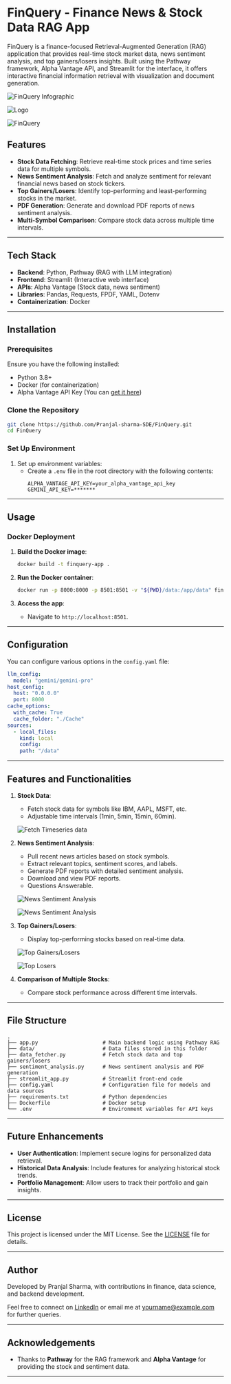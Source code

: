 # FinQuery - Finance News & Stock Data RAG App

FinQuery is a finance-focused Retrieval-Augmented Generation (RAG) application that provides real-time stock market data, news sentiment analysis, and top gainers/losers insights. Built using the Pathway framework, Alpha Vantage API, and Streamlit for the interface, it offers interactive financial information retrieval with visualization and document generation.

![FinQuery Infographic](https://res.cloudinary.com/dqhyudo4x/image/upload/v1727539537/img_kqeea6.jpg)

![Logo](https://res.cloudinary.com/dqhyudo4x/image/upload/v1727527200/Gemini_Generated_Image_9gcau79gcau79gca_utq1rr.jpg)

![ FinQuery](https://res.cloudinary.com/dqhyudo4x/image/upload/v1727539536/Final_finquery_se74ka.jpg)

## Features

- **Stock Data Fetching**: Retrieve real-time stock prices and time series data for multiple symbols.
- **News Sentiment Analysis**: Fetch and analyze sentiment for relevant financial news based on stock tickers.
- **Top Gainers/Losers**: Identify top-performing and least-performing stocks in the market.
- **PDF Generation**: Generate and download PDF reports of news sentiment analysis.
- **Multi-Symbol Comparison**: Compare stock data across multiple time intervals.

---

## Tech Stack

- **Backend**: Python, Pathway (RAG with LLM integration)
- **Frontend**: Streamlit (Interactive web interface)
- **APIs**: Alpha Vantage (Stock data, news sentiment)
- **Libraries**: Pandas, Requests, FPDF, YAML, Dotenv
- **Containerization**: Docker

---

## Installation

### Prerequisites
Ensure you have the following installed:
- Python 3.8+
- Docker (for containerization)
- Alpha Vantage API Key (You can [get it here](https://www.alphavantage.co/support/#api-key))

### Clone the Repository

```bash
git clone https://github.com/Pranjal-sharma-SDE/FinQuery.git
cd FinQuery
```

### Set Up Environment

1. Set up environment variables:
   - Create a `.env` file in the root directory with the following contents:
     ```env
     ALPHA_VANTAGE_API_KEY=your_alpha_vantage_api_key
     GEMINI_API_KEY=*******
     ```


---

## Usage


### Docker Deployment

1. **Build the Docker image**:
   ```bash
   docker build -t finquery-app .
   ```

2. **Run the Docker container**:
   ```bash
   docker run -p 8000:8000 -p 8501:8501 -v "${PWD}/data:/app/data" finquery
   ```

3. **Access the app**:
   - Navigate to `http://localhost:8501`.

---

## Configuration

You can configure various options in the `config.yaml` file:

```yaml
llm_config:
  model: "gemini/gemini-pro"
host_config:
  host: "0.0.0.0"
  port: 8000
cache_options:
  with_cache: True
  cache_folder: "./Cache"
sources:
  - local_files:
    kind: local
    config:
    path: "/data"
```

---

## Features and Functionalities

1. **Stock Data**:
   - Fetch stock data for symbols like IBM, AAPL, MSFT, etc.
   - Adjustable time intervals (1min, 5min, 15min, 60min).

   ![Fetch Timeseries data](https://res.cloudinary.com/dqhyudo4x/image/upload/v1727539537/Timeserires_frc6ul.jpg)

2. **News Sentiment Analysis**:
   - Pull recent news articles based on stock symbols.
   - Extract relevant topics, sentiment scores, and labels.
   - Generate PDF reports with detailed sentiment analysis.
   - Download and view PDF reports.
   - Questions Answerable.

   ![News Sentiment Analysis](https://res.cloudinary.com/dqhyudo4x/image/upload/v1727539537/Pdf_view_imphoy.jpg)

   ![News Sentiment Analysis](https://res.cloudinary.com/dqhyudo4x/image/upload/v1727539536/Final_finquery_se74ka.jpg)

3. **Top Gainers/Losers**:
   - Display top-performing stocks based on real-time data.

   ![Top Gainers/Losers](https://res.cloudinary.com/dqhyudo4x/image/upload/v1727539537/Top_gainers_yv2diz.jpg)

   ![Top Losers](https://res.cloudinary.com/dqhyudo4x/image/upload/v1727539537/top_loss_loxaux.jpg)

4. **Comparison of Multiple Stocks**:
   - Compare stock performance across different time intervals.

---

## File Structure

```
.
├── app.py                     # Main backend logic using Pathway RAG
├── data/                      # Data files stored in this folder
├── data_fetcher.py            # Fetch stock data and top gainers/losers
├── sentiment_analysis.py      # News sentiment analysis and PDF generation
├── streamlit_app.py           # Streamlit front-end code
├── config.yaml                # Configuration file for models and data sources
├── requirements.txt           # Python dependencies
├── Dockerfile                 # Docker setup
└── .env                       # Environment variables for API keys
```

---

## Future Enhancements

- **User Authentication**: Implement secure logins for personalized data retrieval.
- **Historical Data Analysis**: Include features for analyzing historical stock trends.
- **Portfolio Management**: Allow users to track their portfolio and gain insights.

---

## License

This project is licensed under the MIT License. See the [LICENSE](LICENSE) file for details.

---

## Author

Developed by Pranjal Sharma, with contributions in finance, data science, and backend development.

Feel free to connect on [LinkedIn](https://www.linkedin.com/in/pranjal-sharma-93b4a01a4/) or email me at yourname@example.com for further queries.

---

## Acknowledgements

- Thanks to **Pathway** for the RAG framework and **Alpha Vantage** for providing the stock and sentiment data.

---
